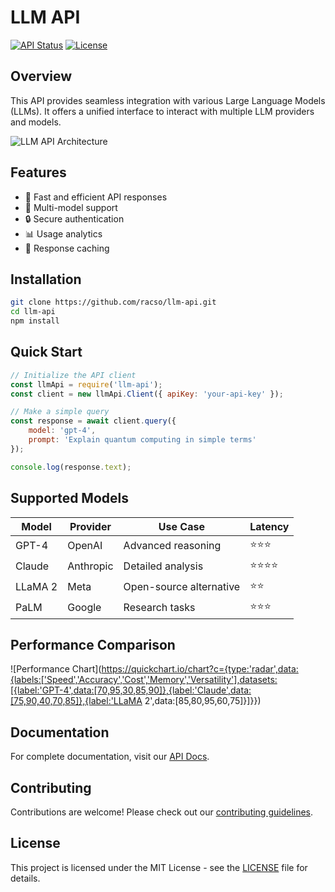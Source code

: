 # LLM API

[![API Status](https://img.shields.io/badge/status-active-success.svg)](https://github.com/racso/llm-api)
[![License](https://img.shields.io/badge/license-MIT-blue.svg)](LICENSE)

## Overview

This API provides seamless integration with various Large Language Models (LLMs). It offers a unified interface to interact with multiple LLM providers and models.

![LLM API Architecture](https://mermaid.ink/img/pako:eNptkc1qwzAQhF9F7CmFvoBPOaShP5dCL730MNhrR0QrGUkbQsi7V44TnEA1rHa-GWlX2qlWs0f26FvTdn6AtSsxGbQWusfkZKaRrdi4CyaTMylq0MYh_OgG4Ro0ETxDZ-sKvrUn8B0455QPpkVwAtFlMQhRzlf0_SJmT0tpk8rr1kwJfBgtjj6gcXgKmjyfIf9FFxLkP5riQ6py3BgT7DhO9Fvz87_cN9wZ3zha3VKAus8gCh5SvUStwCFfVldd5dHTnWqhL9CqHr1lXqrBWR5cazvW46nwO7Y_puljtw)

## Features

- 🚀 Fast and efficient API responses
- 🔄 Multi-model support
- 🔒 Secure authentication
- 📊 Usage analytics
- 💾 Response caching

## Installation

```bash
git clone https://github.com/racso/llm-api.git
cd llm-api
npm install
```

## Quick Start

```javascript
// Initialize the API client
const llmApi = require('llm-api');
const client = new llmApi.Client({ apiKey: 'your-api-key' });

// Make a simple query
const response = await client.query({
    model: 'gpt-4',
    prompt: 'Explain quantum computing in simple terms'
});

console.log(response.text);
```

## Supported Models

| Model | Provider | Use Case | Latency |
|-------|----------|----------|---------|
| GPT-4 | OpenAI | Advanced reasoning | ⭐⭐⭐ |
| Claude | Anthropic | Detailed analysis | ⭐⭐⭐⭐ |
| LLaMA 2 | Meta | Open-source alternative | ⭐⭐ |
| PaLM | Google | Research tasks | ⭐⭐⭐ |

## Performance Comparison

![Performance Chart](https://quickchart.io/chart?c={type:'radar',data:{labels:['Speed','Accuracy','Cost','Memory','Versatility'],datasets:[{label:'GPT-4',data:[70,95,30,85,90]},{label:'Claude',data:[75,90,40,70,85]},{label:'LLaMA 2',data:[85,80,95,60,75]}]}})

## Documentation

For complete documentation, visit our [API Docs](https://github.com/racso/llm-api/docs).

## Contributing

Contributions are welcome! Please check out our [contributing guidelines](CONTRIBUTING.md).

## License

This project is licensed under the MIT License - see the [LICENSE](LICENSE) file for details.